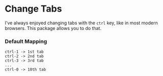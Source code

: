 # Change Tabs

I've always enjoyed changing tabs with the `ctrl` key, like in most modern browsers. This package allows you to do that.

### Default Mapping

```
ctrl-1 -> 1st tab
ctrl-2 -> 2nd tab
ctrl-3 -> 3rd tab
...
ctrl-0 -> 10th tab
```
